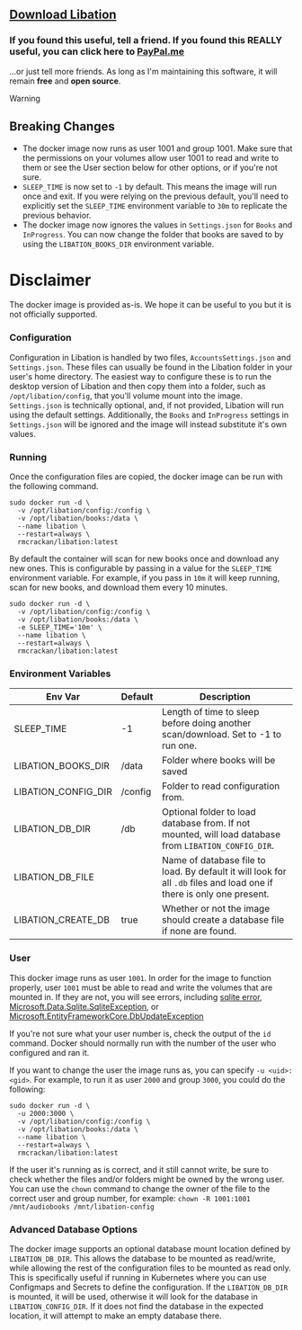 ## [Download Libation](https://github.com/rmcrackan/Libation/releases/latest)

### If you found this useful, tell a friend. If you found this REALLY useful, you can click here to [PayPal.me](https://paypal.me/mcrackan?locale.x=en_us)
...or just tell more friends. As long as I'm maintaining this software, it will remain **free** and **open source**.

> [!WARNING]
> ## Breaking Changes
> * The docker image now runs as user 1001 and group 1001. Make sure that the permissions on your volumes allow user 1001 to read and write to them or see the User section below for other options, or if you're not sure.
> * `SLEEP_TIME` is now set to `-1` by default. This means the image will run once and exit. If you were relying on the previous default, you'll need to explicitly set the `SLEEP_TIME` environment variable to `30m` to replicate the previous behavior.
> * The docker image now ignores the values in `Settings.json` for `Books` and `InProgress`. You can now change the folder that books are saved to by using the `LIBATION_BOOKS_DIR` environment variable.

# Disclaimer
The docker image is provided as-is. We hope it can be useful to you but it is not officially supported.

### Configuration
Configuration in Libation is handled by two files, `AccountsSettings.json` and `Settings.json`. These files can usually be found in the Libation folder in your user's home directory. The easiest way to configure these is to run the desktop version of Libation and then copy them into a folder, such as `/opt/libation/config`, that you'll volume mount into the image. `Settings.json` is technically optional, and, if not provided, Libation will run using the default settings. Additionally, the `Books` and `InProgress` settings in `Settings.json` will be ignored and the image will instead substitute it's own values.

### Running
Once the configuration files are copied, the docker image can be run with the following command.
```
sudo docker run -d \
  -v /opt/libation/config:/config \
  -v /opt/libation/books:/data \
  --name libation \
  --restart=always \
  rmcrackan/libation:latest
```

By default the container will scan for new books once and download any new ones. This is configurable by passing in a value for the `SLEEP_TIME` environment variable. For example, if you pass in `10m` it will keep running, scan for new books, and download them every 10 minutes.

```
sudo docker run -d \
  -v /opt/libation/config:/config \
  -v /opt/libation/books:/data \
  -e SLEEP_TIME='10m' \
  --name libation \
  --restart=always \
  rmcrackan/libation:latest
```

### Environment Variables
| Env Var  | Default | Description |
| -------- | ------- | ----------- |
| SLEEP_TIME  | -1 | Length of time to sleep before doing another scan/download. Set to -1 to run one. |
| LIBATION_BOOKS_DIR | /data | Folder where books will be saved |
| LIBATION_CONFIG_DIR | /config | Folder to read configuration from. |
| LIBATION_DB_DIR    | /db | Optional folder to load database from. If not mounted, will load database from `LIBATION_CONFIG_DIR`. |
| LIBATION_DB_FILE | | Name of database file to load. By default it will look for all `.db` files and load one if there is only one present. |
| LIBATION_CREATE_DB | true | Whether or not the image should create a database file if none are found. |

### User
This docker image runs as user `1001`. In order for the image to function properly, user `1001` must be able to read and write the volumes that are mounted in. If they are not, you will see errors, including [sqlite error](#1060), [Microsoft.Data.Sqlite.SqliteException](#1110), or [Microsoft.EntityFrameworkCore.DbUpdateException](#1049)

If you're not sure what your user number is, check the output of the `id` command. Docker should normally run with the number of the user who configured and ran it.

If you want to change the user the image runs as, you can specify `-u <uid>:<gid>`. For example, to run it as user `2000` and group `3000`, you could do the following:

```
sudo docker run -d \
  -u 2000:3000 \
  -v /opt/libation/config:/config \
  -v /opt/libation/books:/data \
  --name libation \
  --restart=always \
  rmcrackan/libation:latest
```

If the user it's running as is correct, and it still cannot write, be sure to check whether the files and/or folders might be owned by the wrong user. You can use the `chown` command to change the owner of the file to the correct user and group number, for example: `chown -R 1001:1001 /mnt/audiobooks /mnt/libation-config`

### Advanced Database Options
The docker image supports an optional database mount location defined by `LIBATION_DB_DIR`. This allows the database to be mounted as read/write, while allowing the rest of the configuration files to be mounted as read only. This is specifically useful if running in Kubernetes where you can use Configmaps and Secrets to define the configuration. If the `LIBATION_DB_DIR` is mounted, it will be used, otherwise it will look for the database in `LIBATION_CONFIG_DIR`. If it does not find the database in the expected location, it will attempt to make an empty database there.
